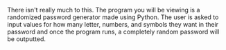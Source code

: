 There isn't really much to this. The program you will be viewing is a randomized password generator made using Python. The user is asked to input values for how many letter, numbers, and symbols they want in their password and once the program runs, a completely random password will be outputted.
